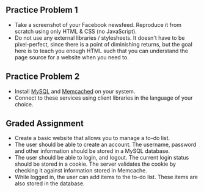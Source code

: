 
## Practice Problem 1

- Take a screenshot of your Facebook newsfeed. Reproduce it from scratch using only HTML & CSS (no JavaScript).
- Do not use any external libraries / stylesheets. It doesn't have to be pixel-perfect, since there is a point of diminishing returns, but the goal here is to teach you enough HTML such that you can understand the page source for a website when you need to.

## Practice Problem 2

- Install [MySQL](https://www.mysql.com/) and [Memcached](https://memcached.org/) on your system.
- Connect to these services using client libraries in the language of your choice.

## Graded Assignment

- Create a basic website that allows you to manage a to-do list.
- The user should be able to create an account. The username, password and other information should be stored in a MySQL database.
- The user should be able to login, and logout. The current login status should be stored in a cookie. The server validates the cookie by checking it against information stored in Memcache.
- While logged in, the user can add items to the to-do list. These items are also stored in the database.
